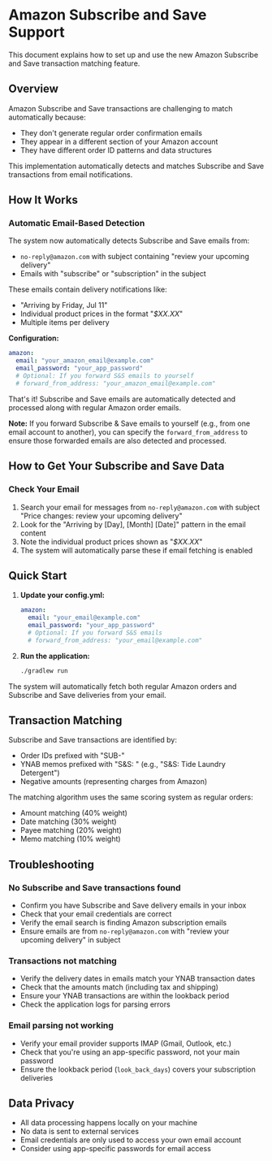 # Amazon Subscribe and Save Support

This document explains how to set up and use the new Amazon Subscribe and Save transaction matching feature.

## Overview

Amazon Subscribe and Save transactions are challenging to match automatically because:
- They don't generate regular order confirmation emails
- They appear in a different section of your Amazon account
- They have different order ID patterns and data structures

This implementation automatically detects and matches Subscribe and Save transactions from email notifications.

## How It Works

### Automatic Email-Based Detection

The system now automatically detects Subscribe and Save emails from:
- `no-reply@amazon.com` with subject containing "review your upcoming delivery"
- Emails with "subscribe" or "subscription" in the subject

These emails contain delivery notifications like:
- "Arriving by Friday, Jul 11"
- Individual product prices in the format "*$XX.XX*"
- Multiple items per delivery

**Configuration:**
```yaml
amazon:
  email: "your_amazon_email@example.com"
  email_password: "your_app_password"
  # Optional: If you forward S&S emails to yourself
  # forward_from_address: "your_amazon_email@example.com"
```

That's it! Subscribe and Save emails are automatically detected and processed along with regular Amazon order emails.

**Note:** If you forward Subscribe & Save emails to yourself (e.g., from one email account to another), you can specify the `forward_from_address` to ensure those forwarded emails are also detected and processed.

## How to Get Your Subscribe and Save Data

### Check Your Email

1. Search your email for messages from `no-reply@amazon.com` with subject "Price changes: review your upcoming delivery"
2. Look for the "Arriving by [Day], [Month] [Date]" pattern in the email content
3. Note the individual product prices shown as "*$XX.XX*"
4. The system will automatically parse these if email fetching is enabled

## Quick Start

1. **Update your config.yml:**
   ```yaml
   amazon:
     email: "your_email@example.com"
     email_password: "your_app_password"
     # Optional: If you forward S&S emails
     # forward_from_address: "your_email@example.com"
   ```

2. **Run the application:**
   ```bash
   ./gradlew run
   ```

The system will automatically fetch both regular Amazon orders and Subscribe and Save deliveries from your email.

## Transaction Matching

Subscribe and Save transactions are identified by:
- Order IDs prefixed with "SUB-"
- YNAB memos prefixed with "S&S: " (e.g., "S&S: Tide Laundry Detergent")
- Negative amounts (representing charges from Amazon)

The matching algorithm uses the same scoring system as regular orders:
- Amount matching (40% weight)
- Date matching (30% weight)  
- Payee matching (20% weight)
- Memo matching (10% weight)

## Troubleshooting

### No Subscribe and Save transactions found
- Confirm you have Subscribe and Save delivery emails in your inbox
- Check that your email credentials are correct
- Verify the email search is finding Amazon subscription emails
- Ensure emails are from `no-reply@amazon.com` with "review your upcoming delivery" in subject

### Transactions not matching
- Verify the delivery dates in emails match your YNAB transaction dates
- Check that the amounts match (including tax and shipping)
- Ensure your YNAB transactions are within the lookback period
- Check the application logs for parsing errors

### Email parsing not working
- Verify your email provider supports IMAP (Gmail, Outlook, etc.)
- Check that you're using an app-specific password, not your main password
- Ensure the lookback period (`look_back_days`) covers your subscription deliveries

## Data Privacy

- All data processing happens locally on your machine
- No data is sent to external services
- Email credentials are only used to access your own email account
- Consider using app-specific passwords for email access